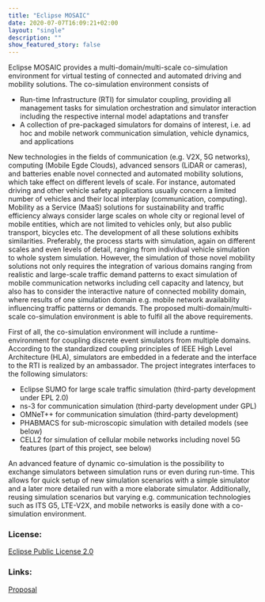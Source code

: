 ```yaml
---
title: "Eclipse MOSAIC"
date: 2020-07-07T16:09:21+02:00
layout: "single"
description: ""
show_featured_story: false
---
```

Eclipse MOSAIC provides a multi-domain/multi-scale co-simulation environment for virtual testing of connected and automated driving and mobility solutions. The co-simulation environment consists of

* Run-time Infrastructure (RTI) for simulator coupling, providing all management tasks for simulation orchestration and simulator interaction including the respective internal model adaptations and transfer
* A collection of pre-packaged simulators for domains of interest, i.e. ad hoc and mobile network communication simulation, vehicle dynamics, and applications

New technologies in the fields of communication (e.g. V2X, 5G networks), computing (Mobile Egde Clouds), advanced sensors (LiDAR or cameras), and batteries enable novel connected and automated mobility solutions, which take effect on different levels of scale. For instance, automated driving and other vehicle safety applications usually concern a limited number of vehicles and their local interplay (communication, computing). Mobility as a Service (MaaS) solutions for sustainability and traffic efficiency always consider large scales on whole city or regional level of mobile entities, which are not limited to vehicles only, but also public transport, bicycles etc. The development of all these solutions exhibits similarities. Preferably, the process starts with simulation, again on different scales and even levels of detail, ranging from individual vehicle simulation to whole system simulation. However, the simulation of those novel mobility solutions not only requires the integration of various domains ranging from realistic and large-scale traffic demand patterns to exact simulation of mobile communication networks including cell capacity and latency, but also has to consider the interactive nature of connected mobility domain, where results of one simulation domain e.g. mobile network availability influencing traffic patterns or demands. The proposed multi-domain/multi-scale co-simulation environment is able to fulfil all the above requirements.

First of all, the co-simulation environment will include a runtime-environment for coupling discrete event simulators from multiple domains. According to the standardized coupling principles of IEEE High Level Architecture (HLA), simulators are embedded in a federate and the interface to the RTI is realized by an ambassador. The project integrates interfaces to the following simulators:

* Eclipse SUMO for large scale traffic simulation (third-party development under EPL 2.0)
* ns-3 for communication simulation (third-party development under GPL)
* OMNeT++ for communication simulation (third-party development)
* PHABMACS for sub-microscopic simulation with detailed models (see below)
* CELL2 for simulation of cellular mobile networks including novel 5G features (part of this project, see below)

An advanced feature of dynamic co-simulation is the possibility to exchange simulators between simulation runs or even during run-time. This allows for quick setup of new simulation scenarios with a simple simulator and a later more detailed run with a more elaborate simulator. Additionally, reusing simulation scenarios but varying e.g. communication technologies such as ITS G5, LTE-V2X, and mobile networks is easily done with a co-simulation environment.

### License:

[Eclipse Public License 2.0](https://www.eclipse.org/legal/epl-2.0/)


### Links:
[Proposal](https://projects.eclipse.org/proposals/eclipse-mosaic)